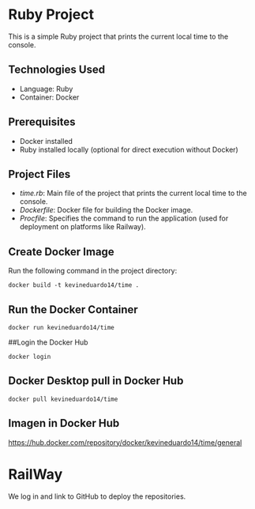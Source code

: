 # Ruby Project

This is a simple Ruby project that prints the current local time to the console.

## Technologies Used
- Language: Ruby
- Container: Docker

## Prerequisites
- Docker installed
- Ruby installed locally (optional for direct execution without Docker)

## Project Files
- *time.rb*: Main file of the project that prints the current local time to the console.
- *Dockerfile*: Docker file for building the Docker image.
- *Procfile*: Specifies the command to run the application (used for deployment on platforms like Railway).

## Create Docker Image

Run the following command in the project directory:
~~~
docker build -t kevineduardo14/time .
~~~
## Run the Docker Container
~~~
docker run kevineduardo14/time
~~~

##Login the Docker Hub
~~~
docker login
~~~
## Docker Desktop pull in Docker Hub
~~~
docker pull kevineduardo14/time
~~~

## Imagen in Docker Hub

https://hub.docker.com/repository/docker/kevineduardo14/time/general

# RailWay
We log in and link to GitHub to deploy the repositories.

